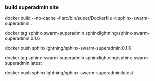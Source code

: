 ### build superadmin site

docker build --no-cache -f src/bin/super/Dockerfile -t sphinx-swarm-superadmin .

docker tag sphinx-swarm-superadmin sphinxlightning/sphinx-swarm-superadmin:0.1.6

docker push sphinxlightning/sphinx-swarm-superadmin:0.1.6

docker tag sphinx-swarm-superadmin sphinxlightning/sphinx-swarm-superadmin:latest

docker push sphinxlightning/sphinx-swarm-superadmin:latest
